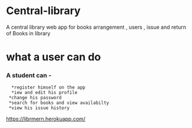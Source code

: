 # Central-library
A central library web app for books arrangement , users , issue and return of Books in library 

# what a user can do
### A student can -
      *register himself on the app 
      *iew and edit his profile 
     *change his password  
     *search for books and view availabilty  
     *view his issue history
     
     
     
 https://librmern.herokuapp.com/
 
